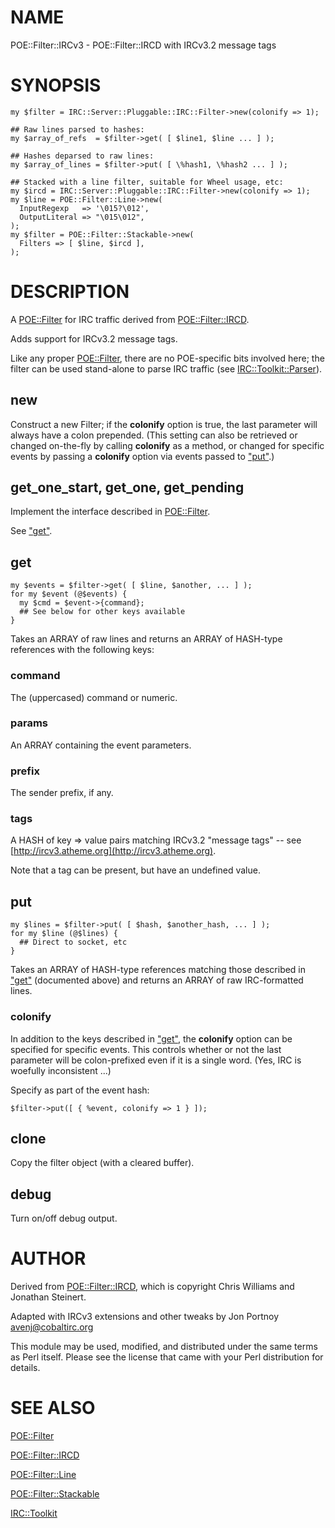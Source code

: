 # NAME

POE::Filter::IRCv3 - POE::Filter::IRCD with IRCv3.2 message tags

# SYNOPSIS

    my $filter = IRC::Server::Pluggable::IRC::Filter->new(colonify => 1);

    ## Raw lines parsed to hashes:
    my $array_of_refs  = $filter->get( [ $line1, $line ... ] );

    ## Hashes deparsed to raw lines:
    my $array_of_lines = $filter->put( [ \%hash1, \%hash2 ... ] );

    ## Stacked with a line filter, suitable for Wheel usage, etc:
    my $ircd = IRC::Server::Pluggable::IRC::Filter->new(colonify => 1);
    my $line = POE::Filter::Line->new(
      InputRegexp   => '\015?\012',
      OutputLiteral => "\015\012",
    );
    my $filter = POE::Filter::Stackable->new(
      Filters => [ $line, $ircd ],
    );

# DESCRIPTION

A [POE::Filter](http://search.cpan.org/perldoc?POE::Filter) for IRC traffic derived from [POE::Filter::IRCD](http://search.cpan.org/perldoc?POE::Filter::IRCD).

Adds support for IRCv3.2 message tags.

Like any proper [POE::Filter](http://search.cpan.org/perldoc?POE::Filter), there are no POE-specific bits involved 
here; the filter can be used stand-alone to parse IRC traffic (see
[IRC::Toolkit::Parser](http://search.cpan.org/perldoc?IRC::Toolkit::Parser)).

## new

Construct a new Filter; if the __colonify__ option is true, 
the last parameter will always have a colon prepended.
(This setting can also be retrieved or changed on-the-fly by calling 
__colonify__ as a method, or changed for specific events by passing a 
__colonify__ option via events passed to ["put"](#put).)

## get\_one\_start, get\_one, get\_pending

Implement the interface described in [POE::Filter](http://search.cpan.org/perldoc?POE::Filter).

See ["get"](#get).

## get

    my $events = $filter->get( [ $line, $another, ... ] );
    for my $event (@$events) {
      my $cmd = $event->{command};
      ## See below for other keys available
    }

Takes an ARRAY of raw lines and returns an ARRAY of HASH-type references with 
the following keys:

### command

The (uppercased) command or numeric.

### params

An ARRAY containing the event parameters.

### prefix

The sender prefix, if any.

### tags

A HASH of key => value pairs matching IRCv3.2 "message tags" -- see 
[http://ircv3.atheme.org](http://ircv3.atheme.org).

Note that a tag can be present, but have an undefined value.

## put

    my $lines = $filter->put( [ $hash, $another_hash, ... ] );
    for my $line (@$lines) {
      ## Direct to socket, etc
    }

Takes an ARRAY of HASH-type references matching those described in ["get"](#get) 
(documented above) and returns an ARRAY of raw IRC-formatted lines.

### colonify

In addition to the keys described in ["get"](#get), the __colonify__ option can be 
specified for specific events. This controls whether or not the last 
parameter will be colon-prefixed even if it is a single word. (Yes, IRC is 
woefully inconsistent ...)

Specify as part of the event hash:

    $filter->put([ { %event, colonify => 1 } ]);

## clone

Copy the filter object (with a cleared buffer).

## debug

Turn on/off debug output.

# AUTHOR

Derived from [POE::Filter::IRCD](http://search.cpan.org/perldoc?POE::Filter::IRCD), which is copyright Chris Williams and 
Jonathan Steinert.

Adapted with IRCv3 extensions and other tweaks by Jon Portnoy <avenj@cobaltirc.org>

This module may be used, modified, and distributed under the same terms as 
Perl itself. 
Please see the license that came with your Perl distribution for details.

# SEE ALSO

[POE::Filter](http://search.cpan.org/perldoc?POE::Filter)

[POE::Filter::IRCD](http://search.cpan.org/perldoc?POE::Filter::IRCD)

[POE::Filter::Line](http://search.cpan.org/perldoc?POE::Filter::Line)

[POE::Filter::Stackable](http://search.cpan.org/perldoc?POE::Filter::Stackable)

[IRC::Toolkit](http://search.cpan.org/perldoc?IRC::Toolkit)
